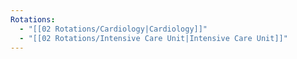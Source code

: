 ```yaml
---
Rotations:
  - "[[02 Rotations/Cardiology|Cardiology]]"
  - "[[02 Rotations/Intensive Care Unit|Intensive Care Unit]]"
---
```


